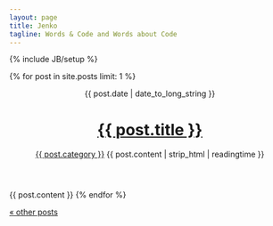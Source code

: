 ```yaml
---
layout: page
title: Jenko
tagline: Words & Code and Words about Code
---
```

{% include JB/setup %}

{% for post in site.posts limit: 1 %}
  <header class="clearfix">
    <span class="date">{{ post.date | date_to_long_string }}</span>
    <h1><a href="{{ BASE_PATH }}{{ post.url }}">{{ post.title }}</a></h1>
    <span class="category"><a href="{{ BASE_PATH }}/categories.html#{{ post.category }}-ref">{{ post.category }}</a></span>
    <span class="time">{{ post.content | strip_html | readingtime }}</span>
  </header>
  {{ post.content }}        
{% endfor %}

<a href="{{ BASE_PATH }}{{ site.JB.archive_path }}">&laquo; other posts</a>